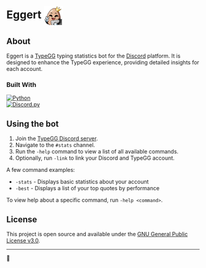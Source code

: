 # Eggert <img src="assets/images/eggert.png" alt="Eggert" width="50" style="vertical-align: middle;"/>

## About

Eggert is a [TypeGG](https://typegg.io/) typing statistics bot for the [Discord](https://discord.com/) platform. It is designed to enhance the TypeGG experience, providing detailed insights for each account.

### Built With
[![Python](https://img.shields.io/badge/python-3670A0?style=for-the-badge&logo=python&logoColor=ffdd54)](https://www.python.org/)<br />
[![Discord.py](https://img.shields.io/badge/discord.py-3670A0?style=for-the-badge&logo=python&logoColor=ffdd54)](https://discordpy.readthedocs.io/)

## Using the bot

1. Join the [TypeGG Discord server](https://discord.gg/n6cKbDgB).
2. Navigate to the `#stats` channel.
3. Run the `-help` command to view a list of all available commands.
4. Optionally, run `-link` to link your Discord and TypeGG account.

A few command examples:
* `-stats` - Displays basic statistics about your account
* `-best` - Displays a list of your top quotes by performance

To view help about a specific command, run `-help <command>`.

## License
This project is open source and available under the [GNU General Public License v3.0](LICENSE).

---

🥚